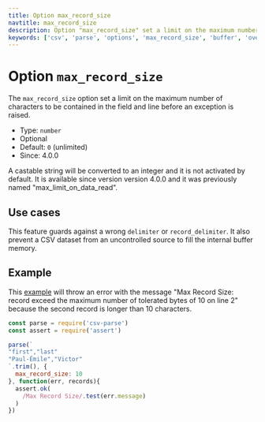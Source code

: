 ```yaml
---
title: Option max_record_size
navtitle: max_record_size
description: Option "max_record_size" set a limit on the maximum number of characters of a record.
keywords: ['csv', 'parse', 'options', 'max_record_size', 'buffer', 'overflow', 'security']
---
```


# Option `max_record_size`

The `max_record_size` option set a limit on the maximum number of characters to be contained in the field and line before an exception is raised.

* Type: `number`
* Optional
* Default: `0` (unlimited)
* Since: 4.0.0

A castable string will be converted to an integer and it is not activated by default. It is available since version version 4.0.0 and it was previously named "max_limit_on_data_read".

## Use cases

This feature guards against a wrong `delimiter` or `record_delimiter`. It also prevent a CSV dataset from an uncontrolled source to fill the internal buffer memory.

## Example

This [example](https://github.com/adaltas/node-csv-parse/blob/master/samples/option.max_record_size.js) will throw an error with the message "Max Record Size: record exceed the maximum number of tolerated bytes of 10 on line 2" because the second record is longer than 10 characters.

```js
const parse = require('csv-parse')
const assert = require('assert')

parse(`
"first","last"
"Paul-Émile","Victor"
`.trim(), {
  max_record_size: 10
}, function(err, records){
  assert.ok(
    /Max Record Size/.test(err.message)
  )
})
```
